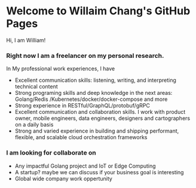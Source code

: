 # Welcome to Willaim Chang's GitHub Pages

Hi, I am William!

### Right now I am a freelancer on my personal research.

In My professional work experiences, I have   
- Excellent communication skills: listening, writing, and interpreting technical content
- Strong programing skills and deep knowledge in the next areas: Golang/Redis /Kubernetes/docker/docker-compose and more
- Strong experience in RESTful/GraphQL/protobuf/gRPC
- Excellent communication and collaboration skills. I work with product owner, mobile engineers, data engineers, designers and cartographers on a daily basis
- Strong and varied experience in building and shipping performant, flexible, and scalable cloud orchestration frameworks

### I am looking for collaborate on
- Any impactful Golang project and IoT or Edge Computing
- A startup? maybe we can discuss if your business goal is interesting
- Global wide company work oppertunity 